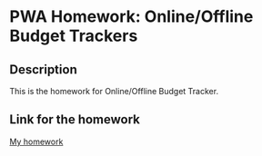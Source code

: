 # PWA Homework: Online/Offline Budget Trackers

## Description

This is the homework for Online/Offline Budget Tracker.

## Link for the homework
[My homework]( https://still-beach-55186.herokuapp.com/)
